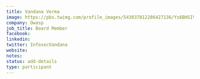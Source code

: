 ```yaml
---
title: Vandana Verma
image: https://pbs.twimg.com/profile_images/543837812286427136/Ys6BHSIV_400x400.jpeg
company: Owasp
job_title: Board Member
facebook:
linkedin:
twitter: InfosecVandana
website:
notes:
status: add-details
type: participant
---
```


<!-- put more details about participant here -->